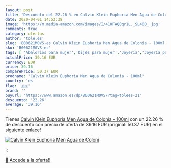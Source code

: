 ```yaml
---
layout: post
title: 'Descuento del 22.26 % en Calvin Klein Euphoria Men Agua de Coloni'
date: 2020-04-01 14:53:38
image: 'https://m.media-amazon.com/images/I/410FAQ0qr1L._SL400_.jpg'
comments: true
category: ofertas
author: 'tole.es'
slug: 'B00621M0VS-es Calvin Klein Euphoria Men Agua de Colonia - 100ml'
sku: 'B00621M0VS-es'
tags: [ 'Abalorios para mujer','Dijes para mujer','Joyería','Joyería para mujer','agua','colonia','de', ]
actualPrice: 39.16 EUR
currency: EUR
price: 39.16
comparePrice: 50.37 EUR
prodname: 'Calvin Klein Euphoria Men Agua de Colonia - 100ml'
country: 'es'
flag: '🇪🇸'
brand: ''
buyurl: 'https://www.amazon.es/dp/B00621M0VS/?tag=tolees-21'
descuento: '22.26'
average: '39.16'
---
```


Tienes [Calvin Klein Euphoria Men Agua de Colonia - 100ml](https://www.amazon.es/dp/B00621M0VS/?tag=tolees-21) con un 22.26 % de descuento con precio de oferta de 39.16 EUR (original: 50.37 EUR) en el siguiente enlace!

[![Calvin Klein Euphoria Men Agua de Coloni](https://m.media-amazon.com/images/I/410FAQ0qr1L._SL400_.jpg)](https://www.amazon.es/dp/B00621M0VS/?tag=tolees-21)

ℹ️:


[🛒 Accede a la oferta!!](https://www.amazon.es/dp/B00621M0VS/?tag=tolees-21)
